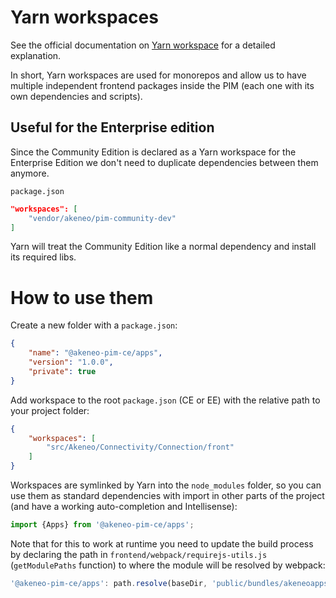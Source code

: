 # Yarn workspaces

See the official documentation on [Yarn workspace](https://yarnpkg.com/lang/en/docs/workspaces/) for a detailed explanation.

In short, Yarn workspaces are used for monorepos and allow us to have multiple independent frontend packages inside the PIM (each one with its own dependencies and scripts).


## Useful for the Enterprise edition

Since the Community Edition is declared as a Yarn workspace for the Enterprise Edition we don't need to duplicate dependencies between them anymore.

`package.json`
```json
"workspaces": [
    "vendor/akeneo/pim-community-dev"
]
```

Yarn will treat the Community Edition like a normal dependency and install its required libs.

# How to use them

Create a new folder with a `package.json`:

```json
{
    "name": "@akeneo-pim-ce/apps",
    "version": "1.0.0",
    "private": true
}
```

Add workspace to the root `package.json` (CE or EE) with the relative path to your project folder:
```json
{
    "workspaces": [
        "src/Akeneo/Connectivity/Connection/front"
    ]
}
```

Workspaces are symlinked by Yarn into the `node_modules` folder, so you can use them as standard dependencies with import in other parts of the project (and have a working auto-completion and Intellisense):

```js
import {Apps} from '@akeneo-pim-ce/apps';
```

Note that for this to work at runtime you need to update the build process by declaring the path in `frontend/webpack/requirejs-utils.js` (`getModulePaths` function) to where the module will be resolved by webpack:

```js
'@akeneo-pim-ce/apps': path.resolve(baseDir, 'public/bundles/akeneoapps-react/index.ts'),
```
